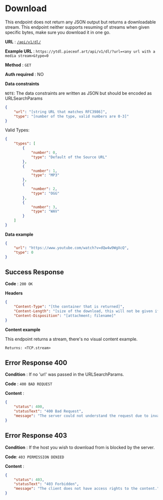 # Download

This endpoint does not return any JSON output but returns a downloadable stream.
This endpoint neither supports resuming of streams when given specific bytes, make sure you download it in one go.

**URL** : [`/api/v1/dl/`](https://ytdl.pieceof.art/api/v1/dl/?url=https%3A%2F%2Fwww.youtube.com%2Fwatch%3Fv%3D5NvUjGrwl_g&type=0)

**Example URL** : `https://ytdl.pieceof.art/api/v1/dl/?url=<any url with a media stream>&type=0`

**Method** : `GET`

**Auth required** : NO

**Data constraints**

`NOTE`: The data constraints are written as JSON but should be encoded as URLSearchParams

```json
{
    "url": "[string URL that matches RFC3986]",
    "type": "[number of the type, valid numbers are 0-3]"
}
```

Valid Types:
```json
{
    "types": [
        {
            "number": 0,
            "type": "Default of the Source URL"
        },
        {
            "number": 1,
            "type": "MP3"
        },
        {
            "number": 2,
            "type": "OGG"
        },
        {
            "number": 3,
            "type": "WAV"
        }
    ]
}
```

**Data example**

```json
{
    "url": "https://www.youtube.com/watch?v=dQw4w9WgXcQ",
    "type": 0
}
```

## Success Response

**Code** : `200 OK`

**Headers**

```json
{
    "Content-Type": "[the container that is returned]",
    "Content-Length": "[size of the download, this will not be given if]",
    "Content-Disposition": "[attachment; filename]"
}
```

**Content example**

This endpoint returns a stream, there's no visual content example.
```
Returns: <TCP.stream>
```

## Error Response 400

**Condition** : If no 'url' was passed in the URLSearchParams.

**Code** : `400 BAD REQUEST`

**Content** :

```json
{
    "status": 400,
    "statusText": "400 Bad Request",
    "message": "The server could not understand the request due to invalid syntax of the URL or certain HEADERS were missing."
}
```

## Error Response 403

**Condition** :  If the host you wish to download from is blocked by the server.

**Code**: `403 PERMISSION DENIED`

**Content** :

```json
{
    "status": 403,
    "statusText": "403 Forbidden",
    "message": "The client does not have access rights to the content."
}
```
